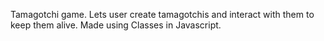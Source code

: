 
Tamagotchi game. Lets user create tamagotchis and interact with them to keep them alive. Made using Classes in Javascript.
